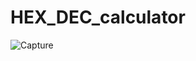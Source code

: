 # HEX_DEC_calculator

![Capture](https://github.com/KHYUN28/HEX_DEC_calculator/assets/121412134/aaaa6994-3990-440f-a458-822c9d64c84f)
